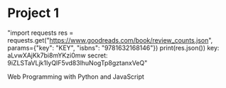 # Project 1
"import requests
res = requests.get("https://www.goodreads.com/book/review_counts.json", params={"key": "KEY", "isbns": "9781632168146"})
print(res.json())
key: aLvwXAjKk7bi8mYKzi0mw
secret: 9iZLSTaVLjk1IyQIF5vd83lhuNogTp8gztanxVeQ"

Web Programming with Python and JavaScript
